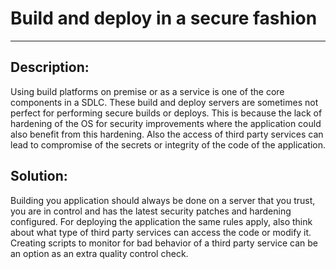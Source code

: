 # Build and deploy in a secure fashion
-------

## Description:

Using build platforms on premise or as a service is one of the core components in a SDLC.
These build and deploy servers are sometimes not perfect for performing secure builds or deploys.
This is because the lack of hardening of the OS for security improvements where the application
could also benefit from this hardening. Also the access of third party services can lead to
compromise of the secrets or integrity of the code of the application.

## Solution:

Building you application should always be done on a server that you trust, you are in control and
has the latest security patches and hardening configured. For deploying the application the same
rules apply, also think about what type of third party services can access the code or modify it.
Creating scripts to monitor for bad behavior of a third party service can be an option as an extra
quality control check.
